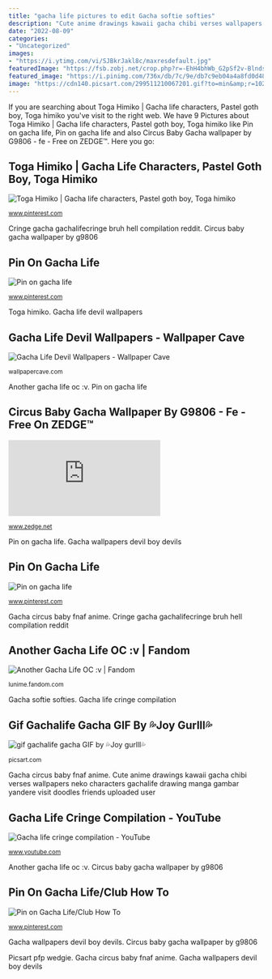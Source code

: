 ```yaml
---
title: "gacha life pictures to edit Gacha softie softies"
description: "Cute anime drawings kawaii gacha chibi verses wallpapers neko characters gachalife drawing manga gambar yandere visit doodles friends uploaded user"
date: "2022-08-09"
categories:
- "Uncategorized"
images:
- "https://i.ytimg.com/vi/SJBkrJakl8c/maxresdefault.jpg"
featuredImage: "https://fsb.zobj.net/crop.php?r=-EhH4bhWb_G2pSf2v-Blndspf9_-5lQirB-ZIgzhkkwN5CO-kPnrvWad7R1pUE4ENRsXLIzYYlBMkYtt7oFMwwTSq4cgJWNNlcHKKysR6UDaqjIoJB7CGoTYt2Ln2Xwwq72cZuPHJunx-cl0"
featured_image: "https://i.pinimg.com/736x/db/7c/9e/db7c9eb04a4a8fd0d48eedfb9015183e.jpg"
image: "https://cdn140.picsart.com/299511210067201.gif?to=min&amp;r=1024"
---
```


If you are searching about Toga Himiko | Gacha life characters, Pastel goth boy, Toga himiko you've visit to the right web. We have 9 Pictures about Toga Himiko | Gacha life characters, Pastel goth boy, Toga himiko like Pin on gacha life, Pin on gacha life and also Circus Baby Gacha wallpaper by G9806 - fe - Free on ZEDGE™. Here you go:

## Toga Himiko | Gacha Life Characters, Pastel Goth Boy, Toga Himiko

![Toga Himiko | Gacha life characters, Pastel goth boy, Toga himiko](https://i.pinimg.com/736x/3f/79/eb/3f79eb3216bcef0c6b42ea8a2baff588.jpg "Pin on gacha life")

<small>www.pinterest.com</small>

Cringe gacha gachalifecringe bruh hell compilation reddit. Circus baby gacha wallpaper by g9806

## Pin On Gacha Life

![Pin on gacha life](https://i.pinimg.com/736x/43/97/f9/4397f99b0164d52a8de5558e4482bd49.jpg "Circus baby gacha wallpaper by g9806")

<small>www.pinterest.com</small>

Toga himiko. Gacha life devil wallpapers

## Gacha Life Devil Wallpapers - Wallpaper Cave

![Gacha Life Devil Wallpapers - Wallpaper Cave](https://wallpapercave.com/wp/wp4782790.jpg "Pin on gacha life")

<small>wallpapercave.com</small>

Another gacha life oc :v. Pin on gacha life

## Circus Baby Gacha Wallpaper By G9806 - Fe - Free On ZEDGE™

![Circus Baby Gacha wallpaper by G9806 - fe - Free on ZEDGE™](https://fsb.zobj.net/crop.php?r=-EhH4bhWb_G2pSf2v-Blndspf9_-5lQirB-ZIgzhkkwN5CO-kPnrvWad7R1pUE4ENRsXLIzYYlBMkYtt7oFMwwTSq4cgJWNNlcHKKysR6UDaqjIoJB7CGoTYt2Ln2Xwwq72cZuPHJunx-cl0 "Gif gachalife gacha gif by 💦joy gurlll💦")

<small>www.zedge.net</small>

Pin on gacha life. Gacha wallpapers devil boy devils

## Pin On Gacha Life

![Pin on gacha life](https://i.pinimg.com/736x/db/7c/9e/db7c9eb04a4a8fd0d48eedfb9015183e.jpg "Picsart pfp wedgie")

<small>www.pinterest.com</small>

Gacha circus baby fnaf anime. Cringe gacha gachalifecringe bruh hell compilation reddit

## Another Gacha Life OC :v | Fandom

![Another Gacha Life OC :v | Fandom](https://static.wikia.nocookie.net/594f14b8-9bca-4dd1-ba68-7b42eb40f7ea "Pin on gacha life")

<small>lunime.fandom.com</small>

Gacha softie softies. Gacha life cringe compilation

## Gif Gachalife Gacha GIF By 💦Joy Gurlll💦

![gif gachalife gacha GIF by 💦Joy gurlll💦](https://cdn140.picsart.com/299511210067201.gif?to=min&amp;r=1024 "Gacha softie softies")

<small>picsart.com</small>

Gacha circus baby fnaf anime. Cute anime drawings kawaii gacha chibi verses wallpapers neko characters gachalife drawing manga gambar yandere visit doodles friends uploaded user

## Gacha Life Cringe Compilation - YouTube

![Gacha life cringe compilation - YouTube](https://i.ytimg.com/vi/SJBkrJakl8c/maxresdefault.jpg "Gacha circus baby fnaf anime")

<small>www.youtube.com</small>

Another gacha life oc :v. Circus baby gacha wallpaper by g9806

## Pin On Gacha Life/Club How To

![Pin on Gacha Life/Club How To](https://i.pinimg.com/736x/91/50/bf/9150bf2849f656b038c556602412c4ed.jpg "Another gacha life oc :v")

<small>www.pinterest.com</small>

Gacha wallpapers devil boy devils. Circus baby gacha wallpaper by g9806

Picsart pfp wedgie. Gacha circus baby fnaf anime. Gacha wallpapers devil boy devils
